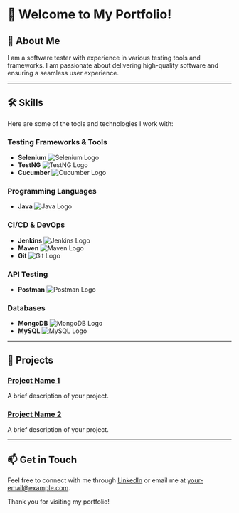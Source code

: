 # 👋 Welcome to My Portfolio!

## 🚀 About Me
I am a software tester with experience in various testing tools and frameworks. I am passionate about delivering high-quality software and ensuring a seamless user experience.

---

## 🛠️ Skills

Here are some of the tools and technologies I work with:

### Testing Frameworks & Tools
- **Selenium** ![Selenium Logo](https://upload.wikimedia.org/wikipedia/commons/9/9b/Selenium_logo.png)
- **TestNG** ![TestNG Logo](https://testng.org/doc/images/testng-logo.png)
- **Cucumber** ![Cucumber Logo](https://cucumber.io/images/cucumber_logo.svg)

### Programming Languages
- **Java** ![Java Logo](https://upload.wikimedia.org/wikipedia/en/3/30/Java_logo_and_wordmark.svg)

### CI/CD & DevOps
- **Jenkins** ![Jenkins Logo](https://www.jenkins.io/images/logos/jenkins.svg)
- **Maven** ![Maven Logo](https://maven.apache.org/images/maven-logo-34x34.png)
- **Git** ![Git Logo](https://git-scm.com/images/logos/downloads/Git-Icon-1788C.png)

### API Testing
- **Postman** ![Postman Logo](https://www.postman.com/postman-docs/assets/logos/postman-logo.png)

### Databases
- **MongoDB** ![MongoDB Logo](https://www.mongodb.com/assets/images/global/logo/mongodb_logo_horizontal.svg)
- **MySQL** ![MySQL Logo](https://www.mysql.com/common/logos/logo-mysql-170x115.png)

---

## 📂 Projects

### [Project Name 1](#)
A brief description of your project.

### [Project Name 2](#)
A brief description of your project.

---

## 📫 Get in Touch
Feel free to connect with me through [LinkedIn](#) or email me at [your-email@example.com](mailto:your-email@example.com).

Thank you for visiting my portfolio!

